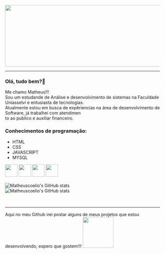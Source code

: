<img src="https://thumbs.dreamstime.com/b/c%C3%B3digo-fonte-e-papel-de-parede-do-desktop-pela-linguagem-programa%C3%A7%C3%A3o-com-codi-124708208.jpg" width="1000" height="200" />
<hr>

### Olá, tudo bem?👋
Me chamo Matheus!!!<br>
Sou um estudande de Análise e desenvolvimento de sistemas na Faculdade Uniasselvi e entusiasta de tecnologias.<br>
Atualmente estou em busca de expêriencias na área de desenvolvimento de Software, já trabalhei com atendimen<br>
to ao publico e auxiliar financeiro.

### Conhecimentos de programação: 
                                        
- HTML
- CSS
- JAVASCRIPT
- MYSQL

<img src="https://cdn.jsdelivr.net/gh/devicons/devicon/icons/html5/html5-plain.svg" width="40" height="40" />  <img src="https://cdn.jsdelivr.net/gh/devicons/devicon/icons/css3/css3-original.svg" width="40" height="40"/>  <img src="https://cdn.jsdelivr.net/gh/devicons/devicon/icons/javascript/javascript-original.svg" width="40" height="40" />           <img src="https://cdn.jsdelivr.net/gh/devicons/devicon/icons/mysql/mysql-original-wordmark.svg" width="40" height="40" />
 <br> 
 <br>
![Matheuscoelio's GitHub stats](https://github-readme-stats.vercel.app/api?username=Matheuscoelio&theme=transparent_icons=true)     
![Matheuscoelio's GitHub stats](https://github-readme-stats.vercel.app/api/top-langs/?username=Matheuscoelio&layout=compact&langs_count=7&theme=transparent)


<br>
<hr>
Aqui no meu Github irei postar alguns de meus projetos que estou desenvolvendo, espero que gostem!!!



<img src="https://www.pngall.com/wp-content/uploads/5/Like-Button-PNG-High-Quality-Image.png" width="100" height="100" />
          
          
          

